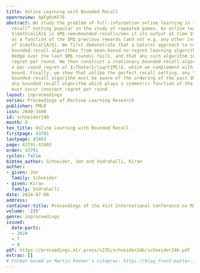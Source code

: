 ```yaml
---
title: Online Learning with Bounded Recall
openreview: 4pFgOzKF76
abstract: We study the problem of full-information online learning in the “bounded
  recall” setting popular in the study of repeated games. An online learning algorithm
  $\mathcal{A}$ is $M$-<em>bounded-recall</em> if its output at time $t$ can be written
  as a function of the $M$ previous rewards (and not e.g. any other internal state
  of $\mathcal{A}$). We first demonstrate that a natural approach to constructing
  bounded-recall algorithms from mean-based no-regret learning algorithms (e.g., running
  Hedge over the last $M$ rounds) fails, and that any such algorithm incurs constant
  regret per round. We then construct a stationary bounded-recall algorithm that achieves
  a per-round regret of $\Theta(1/\sqrt{M})$, which we complement with a tight lower
  bound. Finally, we show that unlike the perfect recall setting, any low regret bound
  bounded-recall algorithm must be aware of the ordering of the past $M$ losses –
  any bounded-recall algorithm which plays a symmetric function of the past $M$ losses
  must incur constant regret per round.
layout: inproceedings
series: Proceedings of Machine Learning Research
publisher: PMLR
issn: 2640-3498
id: schneider24b
month: 0
tex_title: Online Learning with Bounded Recall
firstpage: 43791
lastpage: 43803
page: 43791-43803
order: 43791
cycles: false
bibtex_author: Schneider, Jon and Vodrahalli, Kiran
author:
- given: Jon
  family: Schneider
- given: Kiran
  family: Vodrahalli
date: 2024-07-08
address:
container-title: Proceedings of the 41st International Conference on Machine Learning
volume: '235'
genre: inproceedings
issued:
  date-parts:
  - 2024
  - 7
  - 8
pdf: https://proceedings.mlr.press/v235/schneider24b/schneider24b.pdf
extras: []
# Format based on Martin Fenner's citeproc: https://blog.front-matter.io/posts/citeproc-yaml-for-bibliographies/
---
```

